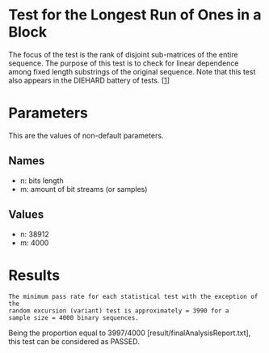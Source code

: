 # Test for the Longest Run of Ones in a Block

The focus of the test is the rank of disjoint sub-matrices of the entire sequence. The purpose of this test is to check for linear dependence among fixed length substrings of the original sequence. Note that this test also appears in the DIEHARD battery of tests. [[1](https://nvlpubs.nist.gov/nistpubs/Legacy/SP/nistspecialpublication800-22r1a.pdf)]

# Parameters

This are the values of non-default parameters.

## Names

- n: bits length
- m: amount of bit streams (or samples)

## Values

- n: 38912
- m: 4000

# Results

```
The minimum pass rate for each statistical test with the exception of the
random excursion (variant) test is approximately = 3990 for a
sample size = 4000 binary sequences.
```

Being the proportion equal to 3997/4000 [result/finalAnalysisReport.txt], this test can be considered as PASSED.
